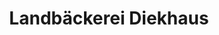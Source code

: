 ---
title: "Landbäckerei Diekhaus"
url: /goldenstedt/landbaeckerei-diekhaus-zur-lieth/
shop: Bäckerei
---